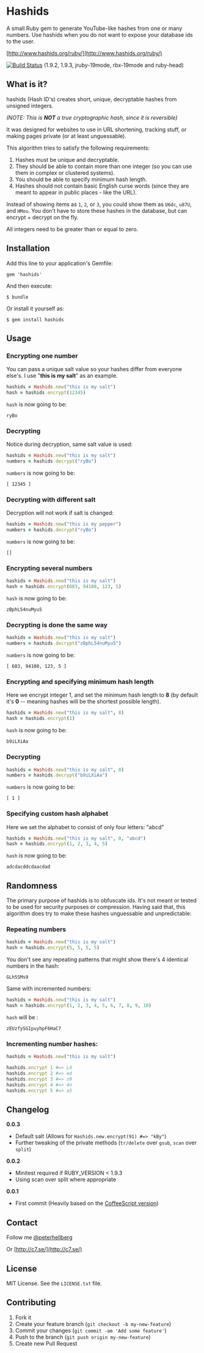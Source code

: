 # Hashids

A small Ruby gem to generate YouTube-like hashes from one or many numbers.
Use hashids when you do not want to expose your database ids to the user.

[http://www.hashids.org/ruby/](http://www.hashids.org/ruby/)

[![Build Status](https://secure.travis-ci.org/peterhellberg/hashids.rb.png)](http://travis-ci.org/peterhellberg/hashids.rb)
(1.9.2, 1.9.3, jruby-19mode, rbx-19mode and ruby-head)

## What is it?

hashids (Hash ID's) creates short, unique, decryptable hashes from unsigned integers.

_(NOTE: This is **NOT** a true cryptographic hash, since it is reversible)_

It was designed for websites to use in URL shortening, tracking stuff, or 
making pages private (or at least unguessable).

This algorithm tries to satisfy the following requirements:

1. Hashes must be unique and decryptable.
2. They should be able to contain more than one integer (so you can use them in complex or clustered systems).
3. You should be able to specify minimum hash length.
4. Hashes should not contain basic English curse words (since they are meant to appear in public places - like the URL).

Instead of showing items as `1`, `2`, or `3`, you could show them as `U6dc`, `u87U`, and `HMou`.
You don't have to store these hashes in the database, but can encrypt + decrypt on the fly.

All integers need to be greater than or equal to zero.

## Installation

Add this line to your application's Gemfile:

    gem 'hashids'

And then execute:

    $ bundle

Or install it yourself as:

    $ gem install hashids

## Usage

### Encrypting one number

You can pass a unique salt value so your hashes differ from everyone else's. I use "**this is my salt**" as an example.

```ruby
hashids = Hashids.new("this is my salt")
hash = hashids.encrypt(12345)
```

`hash` is now going to be:

    ryBo

### Decrypting

Notice during decryption, same salt value is used:

```ruby
hashids = Hashids.new("this is my salt")
numbers = hashids.decrypt("ryBo")
```

`numbers` is now going to be:

    [ 12345 ]

### Decrypting with different salt

Decryption will not work if salt is changed:

```ruby
hashids = Hashids.new("this is my pepper")
numbers = hashids.decrypt("ryBo")
```

`numbers` is now going to be:

    []

### Encrypting several numbers

```ruby
hashids = Hashids.new("this is my salt")
hash = hashids.encrypt(683, 94108, 123, 5)
```

`hash` is now going to be:

    zBphL54nuMyu5
  
### Decrypting is done the same way

```ruby
hashids = Hashids.new("this is my salt")
numbers = hashids.decrypt("zBphL54nuMyu5")
```

`numbers` is now going to be:

    [ 683, 94108, 123, 5 ]

### Encrypting and specifying minimum hash length

Here we encrypt integer 1, and set the minimum hash length to **8** (by default it's **0** -- meaning hashes will be the shortest possible length).

```ruby
hashids = Hashids.new("this is my salt", 8)
hash = hashids.encrypt(1)
```

`hash` is now going to be:

    b9iLXiAa

### Decrypting

```ruby
hashids = Hashids.new("this is my salt", 8)
numbers = hashids.decrypt("b9iLXiAa")
```

`numbers` is now going to be:

    [ 1 ]

### Specifying custom hash alphabet

Here we set the alphabet to consist of only four letters: "abcd"

```ruby
hashids = Hashids.new("this is my salt", 0, "abcd")
hash = hashids.encrypt(1, 2, 3, 4, 5)
```

`hash` is now going to be:

    adcdacddcdaacdad

## Randomness

The primary purpose of hashids is to obfuscate ids. It's not meant or tested to be used for security purposes or compression.
Having said that, this algorithm does try to make these hashes unguessable and unpredictable:

### Repeating numbers

```ruby
hashids = Hashids.new("this is my salt")
hash = hashids.encrypt(5, 5, 5, 5)
```

You don't see any repeating patterns that might show there's 4 identical numbers in the hash:

    GLh5SMs9

Same with incremented numbers:

```ruby
hashids = Hashids.new("this is my salt")
hash = hashids.encrypt(1, 2, 3, 4, 5, 6, 7, 8, 9, 10)
```

`hash` will be :

    zEUzfySGIpuyhpF6HaC7

### Incrementing number hashes:

```ruby
hashids = Hashids.new("this is my salt")

hashids.encrypt 1 #=> LX
hashids.encrypt 2 #=> ed
hashids.encrypt 3 #=> o9
hashids.encrypt 4 #=> 4n
hashids.encrypt 5 #=> a5
```

## Changelog

**0.0.3**

 - Default salt (Allows for `Hashids.new.encrypt(91) #=> "kBy"`)
 - Further tweaking of the private methods (`tr/delete` over `gsub`, `scan` over `split`)

**0.0.2**

 - Minitest required if RUBY_VERSION < 1.9.3
 - Using scan over split where appropriate

**0.0.1**
  
- First commit (Heavily based on the [CoffeeScript version](https://github.com/ivanakimov/hashids.coffee))

## Contact

Follow me [@peterhellberg](http://twitter.com/peterhellberg)

Or [http://c7.se/](http://c7.se/)

## License

MIT License. See the `LICENSE.txt` file.

## Contributing

1. Fork it
2. Create your feature branch (`git checkout -b my-new-feature`)
3. Commit your changes (`git commit -am 'Add some feature'`)
4. Push to the branch (`git push origin my-new-feature`)
5. Create new Pull Request
